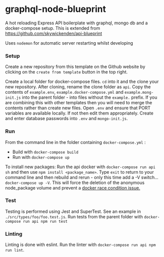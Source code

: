 # graphql-node-blueprint

A hot reloading Express API boilerplate with graphql, mongo db and a docker-compose setup.
This is extended from https://github.com/skywickenden/api-blueprint 

Uses `nodemon` for automatic server restarting whilst developing

### Setup

Create a new repository from this template on the Github website by clicking on the `create from template` button in the top right.

Create a local folder for docker-compose files. `cd` into it and the clone your new repository. After cloning, rename the clone folder as `api`. Copy the contents of `example.env`, `example.docker-compose.yml` and `example.mong-init.js` into the parent folder - into files without the `example.` prefix. If you are combining this with other templates then you will need to merge the contents rather than create new files. Open `.env` and ensure that PORT variables are available locally. If not then edit them appropriately. Create and enter database passwords into `.env` and `mongo-init.js`.

### Run

From the command line in the folder containing `docker-compose.yml` :

  * Build with `docker-compose build`
  * Run with `docker-compose up`

To install new packages: Run the api docker with `docker-compose run api sh` and then use `npm install <package_name>`. Type `exit` to return to your command line and then rebuild and rerun - only this time add a -V switch... `docker-compose up -V`. This will force the deletion of the anonymous node_package volume and prevent a [docker race condition issue.](https://github.com/docker/compose/issues/4337)

### Test

Testing is performed using Jest and SuperTest. See an example in `./src/types/foo/foo.test.js`. Run tests from the parent folder with `docker-compose run api npm run test`

### Linting

Linting is done with eslint. Run the linter with `docker-compose run api npm run lint`.
